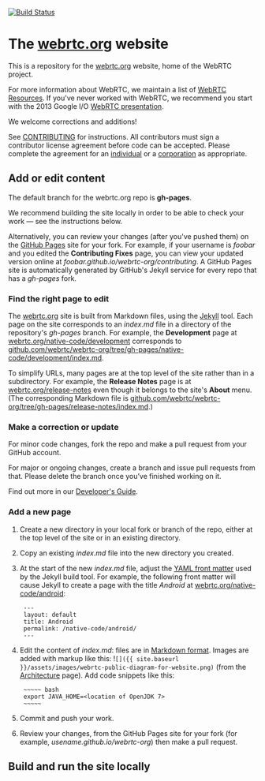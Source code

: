 [![Build Status](https://travis-ci.org/webrtc/webrtc-org.svg?branch=gh-pages)](https://travis-ci.org/webrtc/samples/)

# The [webrtc.org](https://webrtc.org) website #

This is a repository for the [webrtc.org](http://webrtc.org) website, home of the WebRTC project.

For more information about WebRTC, we maintain a list of [WebRTC Resources](https://docs.google.com/document/d/1idl_NYQhllFEFqkGQOLv8KBK8M3EVzyvxnKkHl4SuM8/edit). If you've never worked with WebRTC, we recommend you start with the 2013 Google I/O [WebRTC presentation](http://www.youtube.com/watch?v=p2HzZkd2A40).

We welcome corrections and additions!

See [CONTRIBUTING](CONTRIBUTING.md) for instructions. All contributors must sign a contributor license agreement before code can be accepted. Please complete the agreement for an [individual](https://developers.google.com/open-source/cla/individual) or a [corporation](https://developers.google.com/open-source/cla/corporate) as appropriate.

## Add or edit content

The default branch for the webrtc.org repo is **gh-pages**.

We recommend building the site locally in order to be able to check your work — see the instructions below.

Alternatively, you can review your changes (after you've pushed them) on the [GitHub Pages](https://pages.github.com/) site for your fork. For example, if your username is _foobar_ and you edited the **Contributing Fixes** page, you can view your updated version online at _foobar.github.io/webrtc-org/contributing_. A GitHub Pages site is automatically generated by GitHub's Jekyll service for every repo that has a _gh-pages_ fork.

### Find the right page to edit

The [webrtc.org](https://webrtc.org) site is built from Markdown files, using the [Jekyll](https://jekyllrb.com/) tool. Each page on the site corresponds to an _index.md_ file in a directory of the repository's _gh-pages_ branch. For example, the **Development** page at [webrtc.org/native-code/development](https://webrtc.org/native-code/development/) corresponds to [github.com/webrtc/webrtc-org/tree/gh-pages/native-code/development/index.md](https://github.com/webrtc/webrtc-org/tree/gh-pages/native-code/development).

To simplify URLs, many pages are at the top level of the site rather than in a subdirectory. For example, the **Release Notes** page is at [webrtc.org/release-notes](https://webrtc.org/release-notes/) even though it belongs to the site's **About** menu. (The corresponding Markdown file is [github.com/webrtc/webrtc-org/tree/gh-pages/release-notes/index.md](https://github.com/webrtc/webrtc-org/tree/gh-pages/release-notes).)

### Make a correction or update

For minor code changes, fork the repo and make a pull request from your GitHub account.

For major or ongoing changes, create a branch and issue pull requests from that. Please delete the branch once you’ve finished working on it.

Find out more in our [Developer's Guide](https://docs.google.com/document/d/1tn1t6LW2ffzGuYTK3366w1fhTkkzsSvHsBnOHoDfRzY/edit#heading=h.fqhc83uuzrcb).

### Add a new page

1. Create a new directory in your local fork or branch of the repo, either at the top level of the site or in an existing directory.

2. Copy an existing _index.md_ file into the new directory you created.

3. At the start of the new _index.md_ file, adjust the [YAML front matter](https://jekyllrb.com/docs/frontmatter/) used by the Jekyll build tool. For example, the following front matter will cause Jekyll to create a page with the title _Android_ at [webrtc.org/native-code/android](https://webrtc.org/native-code/android/):

        ---
        layout: default
        title: Android
        permalink: /native-code/android/
        ---

4. Edit the content of _index.md_: files are in [Markdown format](http://daringfireball.net/projects/markdown/). Images are added with markup like this: !`[]({{ site.baseurl }}/assets/images/webrtc-public-diagram-for-website.png)` (from the [Architecture](https://raw.githubusercontent.com/webrtc/webrtc-org/gh-pages/architecture/index.md) page). Add code snippets like this:

        ~~~~~ bash
        export JAVA_HOME=<location of OpenJDK 7>
        ~~~~~

6. Commit and push your work.

7. Review your changes, from the GitHub Pages site for your fork (for example, _usename.github.io/webrtc-org_) then make a pull request.

## Build and run the site locally
